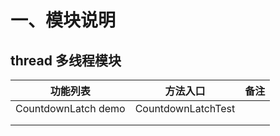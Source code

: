 # 一、模块说明
## thread 多线程模块

| 功能列表            | 方法入口           | 备注 |
| ------------------- | ------------------ | ---- |
| CountdownLatch demo | CountdownLatchTest |      |
|                     |                    |      |
|                     |                    |      |











